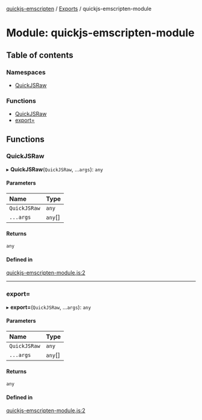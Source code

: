 [quickjs-emscripten](../README.md) / [Exports](../modules.md) / quickjs-emscripten-module

# Module: quickjs-emscripten-module

## Table of contents

### Namespaces

- [QuickJSRaw](quickjs_emscripten_module.QuickJSRaw.md)

### Functions

- [QuickJSRaw](quickjs_emscripten_module.md#quickjsraw)
- [export&#x3D;](quickjs_emscripten_module.md#export&#x3D;)

## Functions

### QuickJSRaw

▸ **QuickJSRaw**(`QuickJSRaw`, ...`args`): `any`

#### Parameters

| Name | Type |
| :------ | :------ |
| `QuickJSRaw` | `any` |
| `...args` | `any`[] |

#### Returns

`any`

#### Defined in

[quickjs-emscripten-module.js:2](https://github.com/justjake/quickjs-emscripten/blob/master/ts/quickjs-emscripten-module.js#L2)

___

### export&#x3D;

▸ **export=**(`QuickJSRaw`, ...`args`): `any`

#### Parameters

| Name | Type |
| :------ | :------ |
| `QuickJSRaw` | `any` |
| `...args` | `any`[] |

#### Returns

`any`

#### Defined in

[quickjs-emscripten-module.js:2](https://github.com/justjake/quickjs-emscripten/blob/master/ts/quickjs-emscripten-module.js#L2)
